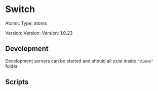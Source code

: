 # Switch

Atomic Type: atoms

Version: Version: Version: 1.0.23









## Development

Development servers can be started and should all exist inside `"views"` folder

## Scripts
